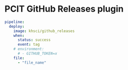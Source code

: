# PCIT GitHub Releases plugin

```yaml
pipeline:
  deploy:
    image: khsci/github_releases
    when:
      status: success
      event: tag
    # environment:
      # - GITHUB_TOKEN=x      
    file:
      - "file_name"
```
